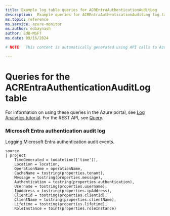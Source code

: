 ```yaml
---
title: Example log table queries for ACREntraAuthenticationAuditLog
description:  Example queries for ACREntraAuthenticationAuditLog log table
ms.topic: reference
ms.service: azure-monitor
ms.author: edbaynash
author: EdB-MSFT
ms.date: 09/16/2024

# NOTE:  This content is automatically generated using API calls to Azure. Any edits made on these files will be overwritten in the next run of the script. 

---
```


# Queries for the ACREntraAuthenticationAuditLog table

For information on using these queries in the Azure portal, see [Log Analytics tutorial](/azure/azure-monitor/logs/log-analytics-tutorial). For the REST API, see [Query](/rest/api/loganalytics/query).


### Microsoft Entra authentication audit log  


Logging Microsoft Entra authentication audit events.  

```query
source
| project
    TimeGenerated = todatetime(['time']),
    Location = location,
    OperationName = operationName,
    CacheName = tostring(properties.tenant),
    Message = tostring(properties.message),
    Authentication = tostring(properties.authentication),
    Username = tostring(properties.username),
    IpAddress = tostring(properties.ipAddress),
    ClientId = tostring(properties.clientId),
    ClientName = tostring(properties.clientName),
    Lifetime = tostring(properties.lifetime),
    RoleInstance = toint(properties.roleInstance)
```

